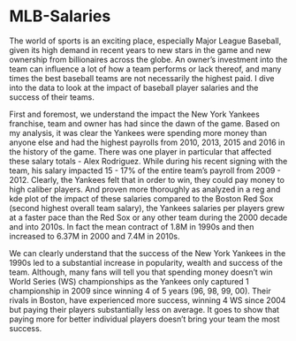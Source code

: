 # MLB-Salaries
The world of sports is an exciting place, especially Major League Baseball, given its high demand in recent years to new stars in the game and new ownership from billionaires across the globe. An owner’s investment into the team can influence a lot of how a team performs or lack thereof, and many times the best baseball teams are not necessarily the highest paid. I dive into the data to look at the impact of baseball player salaries and the success of their teams. 

First and foremost, we understand the impact the New York Yankees franchise, team and owner has had since the dawn of the game. Based on my analysis, it was clear the Yankees were spending more money than anyone else and had the highest payrolls from 2010, 2013, 2015 and 2016 in the history of the game. There was one player in particular that affected these salary totals - Alex Rodriguez. While during his recent signing with the team, his salary impacted 15 - 17% of the entire team’s payroll from 2009 - 2012. Clearly, the Yankees felt that in order to win, they could pay money to high caliber players. And proven more thoroughly as analyzed in a reg and kde plot of the impact of these salaries compared to the Boston Red Sox (second highest overall team salary), the Yankees salaries per players grew at a faster pace than the Red Sox or any other team during the 2000 decade and into 2010s. In fact the mean contract of 1.8M in 1990s and then increased to 6.37M in 2000 and 7.4M in 2010s. 

We can clearly understand that the success of the New York Yankees in the 1990s led to a substantial increase in popularity, wealth and success of the team. Although, many fans will tell you that spending money doesn’t win World Series (WS) championships as the Yankees only captured 1 championship in 2009 since winning 4 of 5 years (96, 98, 99, 00). Their rivals in Boston, have experienced more success, winning 4 WS since 2004 but paying their players substantially less on average. It goes to show that paying more for better individual players doesn’t bring your team the most success. 

